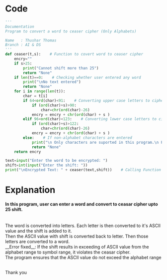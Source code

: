 # Code
```python
'''
Documentation
Program to convert a word to ceaser cipher (Only Alphabets)

Name   : Thushar Thomas
Branch : AI & DS
'''
def ceaser(t,s):    # Function to covert word to ceaser cipher
    encry=""
    if s>25:
        print("Cannot shift more than 25")
        return "None"
    if len(t)==0:    # Checking whether user entered any word
        print("\nNo text entered")
        return "None"
    for i in range(len(t)):
        char = t[i]
        if 64<ord(char)<91:    # Converting upper case letters to cipher
            if (ord(char)+s)>90:
                char=chr(ord(char)-26)
            encry = encry + chr(ord(char) + s )
        elif 96<ord(char)<123:    # Converting lower case letters to cipher
            if (ord(char)+s)>122:
                char=chr(ord(char)-26)
            encry = encry + chr(ord(char) + s )
        else:    # If non-alphabet characters are entered
            print("\n Only characters are suported in this program.\n Please try again.")
            return "None"  
    return encry

text=input("Enter the word to be encrypted: ")
shift=int(input("Enter the shift: "))
print("\nEncrypted Text: " + ceaser(text,shift))    # Calling Function
```

# Explanation
#### In this program, user can enter a word and convert to ceasar cipher upto 25 shift.
<p> <br/>The word is converted into letters. Each letter is then converted to it's ASCII value and the shift is added to it.
    <br/>Then the ASCII value with shift is converted back to letter. Then those letters are converted to a word.
   <br/>__Error fixed__: If the shift results in exceeding of ASCII value from the alphabet range to symbol range, it violates the ceasar cipher.
  <br/>The program ensures that the ASCII value do not exceed the alphabet range
   
<br/>Thank you
